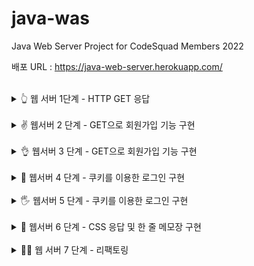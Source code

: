 # java-was

Java Web Server Project for CodeSquad Members 2022

배포 URL : <https://java-web-server.herokuapp.com/>

<br/>
<details>
<summary>👆 웹 서버 1단계 - HTTP GET 응답</summary>
<div markdown="1">
<br/>

### 기능 요구 사항

- [X] 정적인 html 파일 응답
  - http://localhost:8080/index.html 로 접속했을 때 webapp 디렉토리의 index.html 파일을 읽어 클라이언트에 응답한다.

### 프로그래밍 요구사항

- [X] JDK에서 지원해 주는 라이브러리를 이용해서 구현한다.
- [X] 초기 프로젝트 소스를 잘 분석하고 이를 개선한다.
- [X] 유지보수가 쉬운 코드가 될 수 있도록 고민해 본다.
- [X] 1단계에서는 text/html 만 응답해 주면 된다. 다른 종류의 포맷에 대해서는 추후에 고민하자.

<br/>
</div>
</details>

<br/>
<details>
<summary>✌ 웹서버 2 단계 - GET으로 회원가입 기능 구현</summary>
<div markdown="1">
<br/>


### 기능요구사항

- [X] index.html의 “회원가입” 메뉴를 클릭하면 http://localhost:8080/user/form.html 으로 이동하면서 회원가입 폼을 표시한다. 
  - 이 폼을 통해서 회원가입을 할 수 있다.

### 프로그래밍 요구사항

- [X] 회원가입을 하면 다음과 같은 형태로 사용자가 입력한 값이 서버에 전달된다.
  ```
  /create?userId=javajigi&password=password&name=%EB%B0%95%EC%9E%AC%EC%84%B1&email=javajigi%40slipp.net
  ```
- [X] HTML과 URL을 비교해 보고 사용자가 입력한 값을 파싱해 model.User 클래스에 저장한다.
- [X] 한글이 정확하게 입력되고 있는지 확인해야 한다.

<br/>
</div>
</details>

<br/>
<details>
<summary>👌 웹서버 3 단계 - GET으로 회원가입 기능 구현</summary>
<div markdown="1">
<br/>

### 기능요구사항

- [X] http://localhost:8080/user/form.html 파일의 HTML form을 통해 회원가입을 할 수 있다.
- [X] 가입 후 index.html 페이지로 이동한다.

### 프로그래밍 요구사항

- [X] http://localhost:8080/user/form.html 파일의 form 태그 method를 get에서 post로 수정한다.
- [X] POST로 회원가입 기능이 정상적으로 동작하도록 구현한다.
- [X] 가입 후 페이지 이동을 위해 redirection 기능을 구현한다.

<br/>
</div>
</details>

<br/>
<details>
<summary>🤟 웹서버 4 단계 - 쿠키를 이용한 로그인 구현</summary>
<div markdown="1">
<br/>

### 기능요구사항

- [X] 회원가입한 사용자로 로그인을 할 수 있어야 한다.
- [X] “로그인” 메뉴를 클릭하면 http://localhost:8080/user/login.html 으로 이동해 로그인할 수 있다.
- [X] 로그인이 성공하면 index.html로 이동하고, 로그인이 실패하면 /user/login_failed.html로 이동해야 한다.

### 프로그래밍 요구사항

- [X] 정상적으로 로그인 되었는지 확인하려면 앞 단계에서 회원가입한 데이터를 유지해야 한다.
- [X] 앞 단계에서 회원가입할 때 생성한 User 객체를 DataBase.addUser() 메서드를 활용해 메모리에 저장한다.
- [X] 필요에 따라 Database 클래스의 메소드나 멤버변수를 수정해서 사용한다.
- [X] 아이디와 비밀번호가 같은지를 확인해서 로그인이 성공하면 응답 header의 Set-Cookie 값을 sessionId=적당한값으로 설정한다.
- [X] Set-Cookie 설정시 모든 요청에 대해 Cookie 처리가 가능하도록 Path 설정 값을 /(Path=/)로 설정한다.
- [X] 응답 header에 Set-Cookie값을 설정한 후 요청 header에 Cookie이 전달되는지 확인한다.

<br/>
</div>
</details>

<br/>
<details>
<summary>🖐 웹서버 5 단계 - 쿠키를 이용한 로그인 구현</summary>
<div markdown="1">
<br/>

### 기능요구사항

- [X] 접근하고 있는 사용자가 “로그인” 상태일 경우 http://localhost:8080/user/list 에서 사용자 목록을 출력한다.
- [X] 만약 로그인하지 않은 상태라면 로그인 페이지(login.html)로 이동한다.

### 프로그래밍 요구사항

- [X] StringBuilder를 활용해 사용자 목록을 출력하는 html 을 동적으로 생성한 후 응답으로 보낸다.

<br/>
</div>
</details>

<br/>
<details>
<summary>🤲 웹서버 6 단계 - CSS 응답 및 한 줄 메모장 구현</summary>
<div markdown="1">
<br/>

### 기능요구사항

- [X] index.html에 로그인한 사용자가 글을 쓸 수 있는 한 줄 메모장을 구현한다.
- [X] 로그인하지 않은 사용자도 게시글을 볼 수 있다.

### 프로그래밍 요구사항

- [X] stylesheet, image, favicon 등 다양한 MIME 타입을 응답할 수 있도록 구현한다.
- [X] 기능 요구사항을 충족할 수 있도록 구현한다.

<br/>
</div>
</details>

<br/>
<details>
<summary>🏃‍♂️ 웹 서버 7 단계 - 리팩토링</summary>
<div markdown="1">
<br/>

### 프로그래밍 요구사항

- [X] HTTP 웹 서버를 구현하고 보니 소스 코드의 복잡도가 많이 증가했다. 리팩토링을 통해 복잡도를 낮춘다.

<br/>
</div>
</details>
